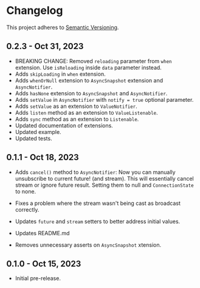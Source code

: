 # Changelog

This project adheres to [Semantic Versioning](https://semver.org/spec/v2.0.0.html).

## 0.2.3 - Oct 31, 2023

- BREAKING CHANGE: Removed `reloading` parameter from `when` extension. Use `isReloading` inside `data` parameter instead.
- Adds `skipLoading` in `when` extension.
- Adds `whenOrNull` extension to `AsyncSnapshot` extension and `AsyncNotifier`.
- Adds `hasNone` extension to `AsyncSnapshot` and `AsyncNotifier`.
- Adds `setValue` in `AsyncNotifier` with `notify = true` optional parameter.
- Adds `setValue` as an extension to `ValueNotifier`.
- Adds `listen` method as an extension to `ValueListenable`.
- Adds `sync` method as an extension to `Listenable`.
- Updated documentation of extensions.
- Updated example.
- Updated tests.

## 0.1.1 - Oct 18, 2023

- Adds `cancel()` method to `AsyncNotifier`:
Now you can manually unsubscribe to current future! (and stream). This will
essentially cancel stream or ignore future result. Setting them to null and
`ConnectionState` to none.

- Fixes a problem where the stream wasn't being cast as broadcast correctly.
- Updates `future` and `stream` setters to better address initial values.
- Updates README.md
- Removes unnecessary asserts on `AsyncSnapshot` xtension.

## 0.1.0 - Oct 15, 2023

- Initial pre-release.
